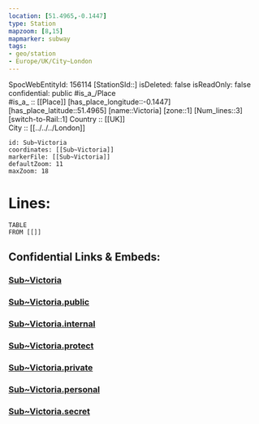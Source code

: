 ```yaml
---
location: [51.4965,-0.1447] 
type: Station 
mapzoom: [8,15] 
mapmarker: subway 
tags:
- geo/station
- Europe/UK/City~London
---
```

SpocWebEntityId: 156114
[StationSId::] 
isDeleted: false
isReadOnly: false
confidential: public
#is_a_/Place  
#is_a_ :: [[Place]] 
[has_place_longitude::-0.1447] 
[has_place_latitude::51.4965] 
[name::Victoria] 
[zone::1] 
[Num_lines::3] 
[switch-to-Rail::1] 
Country :: [[UK]]  
City :: [[../../../London]]  


```leaflet
id: Sub~Victoria
coordinates: [[Sub~Victoria]] 
markerFile: [[Sub~Victoria]] 
defaultZoom: 11 
maxZoom: 18
```


# Lines: 
```dataview
TABLE 
FROM [[]] 
```


## Confidential Links & Embeds: 

### [Sub~Victoria](/_Standards/Earth/Continent/Europe/Europe~North/UK/England/Regions~England/London,Greater/cities~GreaterLondon/Underground/Station/Sub~Victoria.md) 

### [Sub~Victoria.public](/_public/Earth/Continent/Europe/Europe~North/UK/England/Regions~England/London,Greater/cities~GreaterLondon/Underground/Station/Sub~Victoria.public.md) 

### [Sub~Victoria.internal](/_internal/Earth/Continent/Europe/Europe~North/UK/England/Regions~England/London,Greater/cities~GreaterLondon/Underground/Station/Sub~Victoria.internal.md) 

### [Sub~Victoria.protect](/_protect/Earth/Continent/Europe/Europe~North/UK/England/Regions~England/London,Greater/cities~GreaterLondon/Underground/Station/Sub~Victoria.protect.md) 

### [Sub~Victoria.private](/_private/Earth/Continent/Europe/Europe~North/UK/England/Regions~England/London,Greater/cities~GreaterLondon/Underground/Station/Sub~Victoria.private.md) 

### [Sub~Victoria.personal](/_personal/Earth/Continent/Europe/Europe~North/UK/England/Regions~England/London,Greater/cities~GreaterLondon/Underground/Station/Sub~Victoria.personal.md) 

### [Sub~Victoria.secret](/_secret/Earth/Continent/Europe/Europe~North/UK/England/Regions~England/London,Greater/cities~GreaterLondon/Underground/Station/Sub~Victoria.secret.md)

